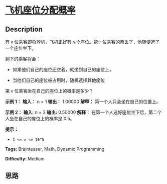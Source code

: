 # [飞机座位分配概率][title]

## Description

有 `n` 位乘客即将登机，飞机正好有 `n` 个座位。第一位乘客的票丢了，他随便选了一个座位坐下。

剩下的乘客将会：

  * 如果他们自己的座位还空着，就坐到自己的座位上，

  * 当他们自己的座位被占用时，随机选择其他座位

第 `n` 位乘客坐在自己的座位上的概率是多少？



**示例 1：**
            **输入：** n = 1    **输出：** 1.00000    **解释：** 第一个人只会坐在自己的位置上。

**示例 2：**
            **输入:** n = 2    **输出:** 0.50000    **解释：** 在第一个人选好座位坐下后，第二个人坐在自己的座位上的概率是 0.5。    



**提示：**

  * `1 <= n <= 10^5`


**Tags:** Brainteaser, Math, Dynamic Programming

**Difficulty:** Medium

## 思路

[title]: https://leetcode-cn.com/problems/airplane-seat-assignment-probability

